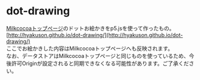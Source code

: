 # dot-drawing
[Milkcocoaトップページ](https://mlkcca.com/)のドットお絵かきをp5.jsを使って作ったもの。
<br>[http://hyakuson.github.io/dot-drawing/](http://hyakuson.github.io/dot-drawing/)
<br>ここでお絵かきした内容はMilkcocoaトップページへも反映されます。
<br>なお、データストアはMilkcocoaトップページと同じものを使っているため、今後許可Originが設定されると同期できなくなる可能性があります。ご了承ください。